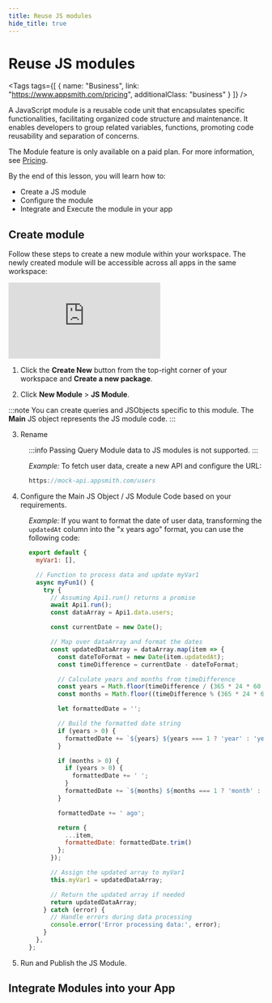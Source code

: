 ```yaml
---
title: Reuse JS modules
hide_title: true
---
```


<!-- vale off -->

<div className="tag-wrapper">
 <h1>Reuse JS modules</h1>

<Tags
tags={[
{ name: "Business", link: "https://www.appsmith.com/pricing", additionalClass: "business" }
]}
/>

</div>

<!-- vale on -->

A JavaScript module is a reusable code unit that encapsulates specific functionalities, facilitating organized code structure and maintenance. It enables developers to group related variables, functions, promoting code reusability and separation of concerns.

The Module feature is only available on a paid plan. For more information, see [Pricing](https://www.appsmith.com/pricing).

By the end of this lesson, you will learn how to:

* Create a JS module
* Configure the module 
* Integrate and Execute the module in your app

## Create module

Follow these steps to create a new module within your workspace. The newly created module will be accessible across all apps in the same workspace:



<div style={{ position: "relative", paddingBottom: "calc(50.520833333333336% + 41px)", height: "0", width: "100%" }}>
  <iframe src="https://demo.arcade.software/smRCw39JntP5g2IyVV8Q?embed" frameborder="0" loading="lazy" webkitallowfullscreen mozallowfullscreen allowfullscreen style={{ position: "absolute", top: "0", left: "0", width: "100%", height: "100%", colorScheme: "light" }} title="Appsmith | Connect Data">
  </iframe>
</div>



1. Click the **Create New** button from the top-right corner of your workspace and **Create a new package**.


2. Click **New Module** > **JS Module**.


:::note
You can create queries and JSObjects specific to this module. The **Main** JS object represents the JS module code.
:::


3. Rename 

<dd>

:::info
Passing Query Module data to JS modules is not supported.
:::

*Example:* To fetch user data, create a new API and configure the URL:

```js
https://mock-api.appsmith.com/users
```

</dd>

4. Configure the Main JS Object / JS Module Code based on your requirements.


<dd>


*Example:* If you want to format the date of user data, transforming the `updatedAt` column into the "x years ago" format, you can use the following code:

```js
export default {
  myVar1: [],

  // Function to process data and update myVar1
  async myFun1() {
    try {
      // Assuming Api1.run() returns a promise
      await Api1.run();
      const dataArray = Api1.data.users;

      const currentDate = new Date();

      // Map over dataArray and format the dates
      const updatedDataArray = dataArray.map(item => {
        const dateToFormat = new Date(item.updatedAt);
        const timeDifference = currentDate - dateToFormat;

        // Calculate years and months from timeDifference
        const years = Math.floor(timeDifference / (365 * 24 * 60 * 60 * 1000));
        const months = Math.floor((timeDifference % (365 * 24 * 60 * 60 * 1000)) / (30 * 24 * 60 * 60 * 1000));

        let formattedDate = '';

        // Build the formatted date string
        if (years > 0) {
          formattedDate += `${years} ${years === 1 ? 'year' : 'years'}`;
        }

        if (months > 0) {
          if (years > 0) {
            formattedDate += ' ';
          }
          formattedDate += `${months} ${months === 1 ? 'month' : 'months'}`;
        }

        formattedDate += ' ago';

        return {
          ...item,
          formattedDate: formattedDate.trim()
        };
      });

      // Assign the updated array to myVar1
      this.myVar1 = updatedDataArray;

      // Return the updated array if needed
      return updatedDataArray;
    } catch (error) {
      // Handle errors during data processing
      console.error('Error processing data:', error);
    }
  },
};

```

</dd>

5. Run and Publish the JS Module.




## Integrate Modules into your App